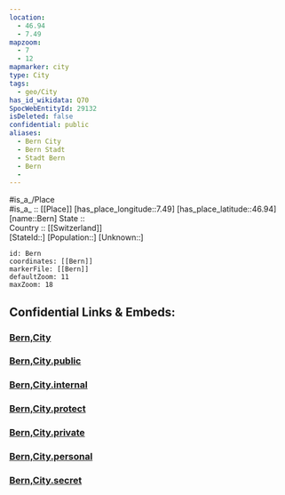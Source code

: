 ```yaml
---
location:
  - 46.94
  - 7.49
mapzoom:
  - 7
  - 12
mapmarker: city
type: City
tags:
  - geo/City
has_id_wikidata: Q70
SpocWebEntityId: 29132
isDeleted: false
confidential: public
aliases:
  - Bern City
  - Bern Stadt
  - Stadt Bern
  - Bern
  - 
---
```



#is_a_/Place  
#is_a_ :: [[Place]] 
[has_place_longitude::7.49] 
[has_place_latitude::46.94] 
[name::Bern] 
State ::  
Country :: [[Switzerland]]  
[StateId::] 
[Population::] 
[Unknown::] 


```leaflet
id: Bern
coordinates: [[Bern]] 
markerFile: [[Bern]] 
defaultZoom: 11 
maxZoom: 18
```


## Confidential Links & Embeds: 

### [Bern,City](/_Standards/Earth/Continent/Europe/Europe~Central/Switzerland/Switzerland~Cantons/Bern,Canton/City/Bern,City.md) 

### [Bern,City.public](/_public/Earth/Continent/Europe/Europe~Central/Switzerland/Switzerland~Cantons/Bern,Canton/City/Bern,City.public.md) 

### [Bern,City.internal](/_internal/Earth/Continent/Europe/Europe~Central/Switzerland/Switzerland~Cantons/Bern,Canton/City/Bern,City.internal.md) 

### [Bern,City.protect](/_protect/Earth/Continent/Europe/Europe~Central/Switzerland/Switzerland~Cantons/Bern,Canton/City/Bern,City.protect.md) 

### [Bern,City.private](/_private/Earth/Continent/Europe/Europe~Central/Switzerland/Switzerland~Cantons/Bern,Canton/City/Bern,City.private.md) 

### [Bern,City.personal](/_personal/Earth/Continent/Europe/Europe~Central/Switzerland/Switzerland~Cantons/Bern,Canton/City/Bern,City.personal.md) 

### [Bern,City.secret](/_secret/Earth/Continent/Europe/Europe~Central/Switzerland/Switzerland~Cantons/Bern,Canton/City/Bern,City.secret.md)

